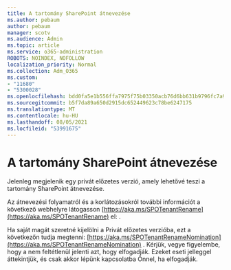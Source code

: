 ```yaml
---
title: A tartomány SharePoint átnevezése
ms.author: pebaum
author: pebaum
manager: scotv
ms.audience: Admin
ms.topic: article
ms.service: o365-administration
ROBOTS: NOINDEX, NOFOLLOW
localization_priority: Normal
ms.collection: Adm_O365
ms.custom:
- "11680"
- "5300028"
ms.openlocfilehash: bdd0fa5e1b556ffa7975f75b03350acb76d6bb631b9796fc7a92a12ff50c92a6
ms.sourcegitcommit: b5f7da89a650d2915dc652449623c78be6247175
ms.translationtype: MT
ms.contentlocale: hu-HU
ms.lasthandoff: 08/05/2021
ms.locfileid: "53991675"
---
```

# <a name="rename-your-sharepoint-domain"></a>A tartomány SharePoint átnevezése

Jelenleg megjelenik egy privát előzetes verzió, amely lehetővé teszi a tartomány SharePoint átnevezése.

Az átnevezési folyamatról és a korlátozásokról további információt a következő webhelyre látogasson [https://aka.ms/SPOTenantRename](https://aka.ms/SPOTenantRename) el: .

Ha saját magát szeretné kijelölni a Privát előzetes verzióba, ezt a következőn tudja megtenni: [https://aka.ms/SPOTenantRenameNomination](https://aka.ms/SPOTenantRenameNomination) . Kérjük, vegye figyelembe, hogy a nem feltétlenül jelenti azt, hogy elfogadják. Ezeket eseti jelleggel áttekintjük, és csak akkor lépünk kapcsolatba Önnel, ha elfogadják.
